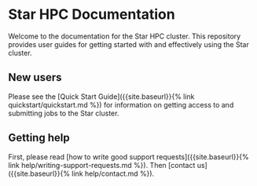 # Star HPC Documentation

Welcome to the documentation for the Star HPC cluster. This repository provides user guides for getting started with and effectively using the Star cluster.


## New users

Please see the [Quick Start Guide]({{site.baseurl}}{% link quickstart/quickstart.md %}) for information on getting access to and submitting jobs to the Star cluster.

## Getting help

First, please read [how to write good support requests]({{site.baseurl}}{% link help/writing-support-requests.md %}). Then [contact us]({{site.baseurl}}{% link help/contact.md %}).
